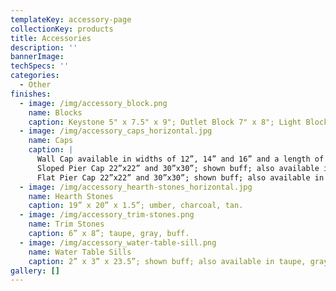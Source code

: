 ```yaml
---
templateKey: accessory-page
collectionKey: products
title: Accessories
description: ''
bannerImage:
techSpecs: ''
categories:
  - Other
finishes:
  - image: /img/accessory_block.png
    name: Blocks
    caption: Keystone 5" x 7.5" x 9"; Outlet Block 7" x 8"; Light Block 8" x 11"; Large Light Block 9" x 15"
  - image: /img/accessory_caps_horizontal.jpg
    name: Caps
    caption: |
      Wall Cap available in widths of 12”, 14” and 16” and a length of 24”; shown in buff; also available in gray, taupe.
      Sloped Pier Cap 22”x22” and 30”x30”; shown buff; also available in gray, taupe.
      Flat Pier Cap 22”x22” and 30”x30”; shown buff; also available in gray, taupe.
  - image: /img/accessory_hearth-stones_horizontal.jpg
    name: Hearth Stones
    caption: 19” x 20” x 1.5”; umber, charcoal, tan.
  - image: /img/accessory_trim-stones.png
    name: Trim Stones
    caption: 6” x 8”; taupe, gray, buff.
  - image: /img/accessory_water-table-sill.png
    name: Water Table Sills
    caption: 2” x 3” x 23.5”; shown buff; also available in taupe, gray.
gallery: []
---
```


